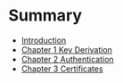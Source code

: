 # Summary

* [Introduction](README.md)
* [Chapter 1 Key Derivation](chapters/key_derivation.md)
* [Chapter 2 Authentication](chapters/authentication.md)
* [Chapter 3 Certificates](chapters/certificats.md)

